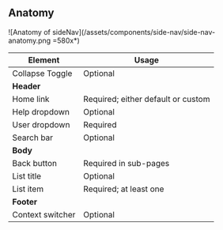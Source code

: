 ## Anatomy

<!-- image then table -->

![Anatomy of sideNav](/assets/components/side-nav/side-nav-anatomy.png =580x*)

<!-- this is just an example, refer to other components to see how to fill this table -->

| Element          | Usage                              |
| ---------------- | ---------------------------------- |
| Collapse Toggle  | Optional                           |
| **Header**       |                                    |
| Home link        | Required; either default or custom |
| Help dropdown    | Optional                           |
| User dropdown    | Required                           |
| Search bar       | Optional                           |
| **Body**         |                                    |
| Back button      | Required in sub-pages              |
| List title       | Optional                           |
| List item        | Required; at least one             |
| **Footer**       |                                    |
| Context switcher | Optional                           |
